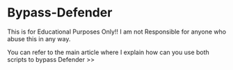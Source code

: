 # Bypass-Defender 

This is for Educational Purposes Only!! 
I am not Responsible for anyone who abuse this in any way. 

You can refer to the main article where I explain how can you use both scripts to bypass Defender >> 
